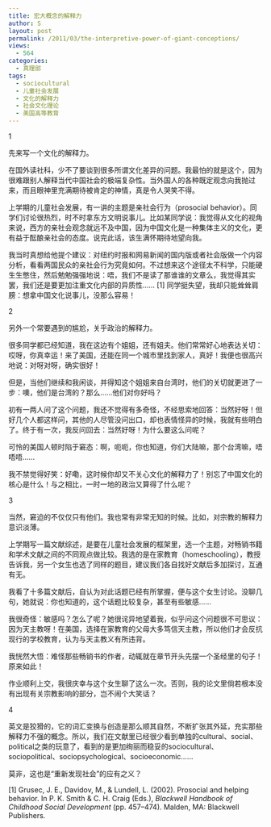 ```yaml
---
title: 宏大概念的解释力
author: S
layout: post
permalink: /2011/03/the-interpretive-power-of-giant-conceptions/
views:
  - 564
categories:
  - 真理部
tags:
  - sociocultural
  - 儿童社会发展
  - 文化的解释力
  - 社会文化理论
  - 美国高等教育
---
```

1

先来写一个文化的解释力。

在国外读社科，少不了要谈到很多所谓文化差异的问题。我最怕的就是这个，因为很难跟别人解释当代中国社会的极端复杂性。当外国人的各种既定观念向我抛过来，而且眼神里充满期待被肯定的神情，真是令人哭笑不得。

上学期的儿童社会发展，有一讲的主题是亲社会行为（prosocial behavior）。同学们讨论很热烈，时不时拿东方文明说事儿。比如某同学说：我觉得从文化的视角来说，西方的亲社会观念就远不及中国，因为中国文化是一种集体主义的文化，更有益于酝酿亲社会的态度。说完此话，该生满怀期待地望向我。

我当时真想给他提个建议：对纽约时报和网易新闻的国内版或者社会版做一个内容分析，看看两国民众的亲社会行为究竟如何。不过想来这个途径太不科学，只能硬生生憋住，然后勉勉强强地说：唔，我们不是读了那谁谁的文章么，我觉得其实罢，我们还是要更加注重文化内部的异质性…… [1] 同学挺失望，我却只能耸耸肩膀：想拿中国文化说事儿，没那么容易！

2

另外一个常要遇到的尴尬，关乎政治的解释力。

很多同学都已经知道，我在这边有个姐姐，还有姐夫。他们常常好心地表达关切：哎呀，你真幸运！来了美国，还能在同一个城市里找到家人，真好！我便也很高兴地说：对呀对呀，确实很好！

但是，当他们继续和我闲谈，并得知这个姐姐来自台湾时，他们的关切就更进了一步：噢，他们是台湾的？那么……他们对你好吗？

初有一两人问了这个问题，我还不觉得有多奇怪，不经思索地回答：当然好呀！但好几个人都这样问，其他的人尽管没问出口，却也表情怪异的时候，我就有些明白了。终于有一次，我反问回去：当然好呀！为什么要这么问呢？

可怜的美国人顿时陷于窘态：啊，呃呃，你也知道，你们大陆嘛，那个台湾嘛，唔唔唔……

我不禁觉得好笑：好嘞，这时候你却又不关心文化的解释力了！别忘了中国文化的核心是什么！与之相比，一时一地的政治又算得了什么呢？

3

当然，窘迫的不仅仅只有他们。我也常有非常无知的时候。比如，对宗教的解释力意识淡薄。

上学期写一篇文献综述，是要在儿童社会发展的框架里，选一个主题，对畅销书籍和学术文献之间的不同观点做比较。我选的是在家教育（homeschooling），教授告诉我，另一个女生也选了同样的题目，建议我们各自找好文献后多加探讨，互通有无。

我看了十多篇文献后，自认为对此话题已经有所掌握，便与这个女生讨论。没聊几句，她就说：你也知道的，这个话题比较复杂，甚至有些敏感……

我很奇怪：敏感吗？怎么了呢？她很诧异地望着我，似乎问这个问题很不可思议：因为天主教呀！在美国，选择在家教育的父母大多笃信天主教，所以他们才会反抗现行的学校教育，认为与天主教义有所违背。

我恍然大悟：难怪那些畅销书的作者，动辄就在章节开头先摆一个圣经里的句子！原来如此！

作业顺利上交，我很庆幸与这个女生聊了这么一次。否则，我的论文里倘若根本没有出现有关宗教影响的部分，岂不闹个大笑话？

4

英文是狡猾的，它的词汇变换与创造是那么顺其自然，不断扩张其外延，充实那些解释力不强的概念。所以，我们在文献里已经很少看到单独的cultural、social、political之类的玩意了，看到的是更加绚丽而稳妥的sociocultural、sociopolitical、sociopsychological、socioeconomic……

莫非，这也是“重新发现社会”的应有之义？

[1] Grusec, J. E., Davidov, M., & Lundell, L. (2002). Prosocial and helping behavior. In P. K. Smith & C. H. Craig (Eds.), *Blackwell Handbook of Childhood Social Development* (pp. 457–474). Malden, MA: Blackwell Publishers.